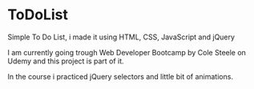 # ToDoList
Simple To Do List, i made it using HTML, CSS, JavaScript and jQuery

I am currently going trough Web Developer Bootcamp by Cole Steele on Udemy and this project is part of it.

In the course i practiced jQuery selectors and little bit of animations.

